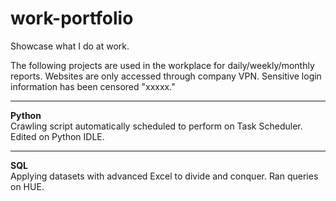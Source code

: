 # work-portfolio
Showcase what I do at work.

The following projects are used in the workplace for daily/weekly/monthly reports.
Websites are only accessed through company VPN. Sensitive login information has been censored "xxxxx."
______________________________________________________________________________________
**Python** <br /> 
Crawling script automatically scheduled to perform on Task Scheduler. Edited on Python IDLE.
______________________________________________________________________________________
**SQL** <br />
Applying datasets with advanced Excel to divide and conquer. Ran queries on HUE.
